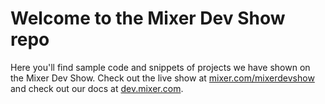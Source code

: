 # Welcome to the Mixer Dev Show repo

Here you'll find sample code and snippets of projects we have shown on the Mixer Dev Show. Check out the live show at [mixer.com/mixerdevshow](http://www.mixer.com/mixerdevshow) and check out our docs at [dev.mixer.com](http://dev.mixer.com).